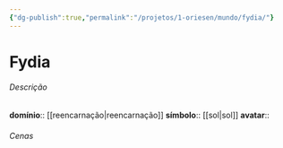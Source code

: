 ```yaml
---
{"dg-publish":true,"permalink":"/projetos/1-oriesen/mundo/fydia/"}
---
```



# Fydia

###### Descrição
**domínio**:: [[reencarnação|reencarnação]]
**símbolo**:: [[sol|sol]]
**avatar**:: 


###### Cenas

